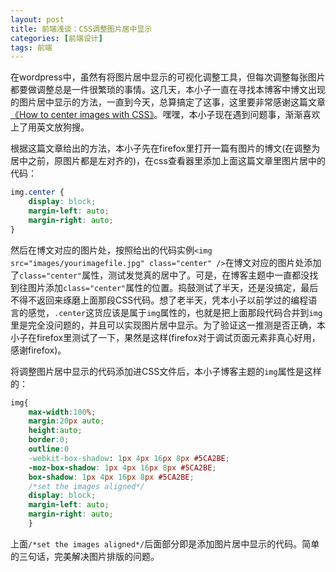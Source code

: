 ```yaml
---
layout: post
title: 前端浅谈：CSS调整图片居中显示
categories: [前端设计]
tags: 前端
---
```


在wordpress中，虽然有将图片居中显示的可视化调整工具，但每次调整每张图片都要做调整总是一件很繁琐的事情。这几天，本小子一直在寻找本博客中博文出现的图片居中显示的方法，一直到今天，总算搞定了这事，这里要非常感谢这篇文章[《How to center images with CSS》](http://imagecss.com/center.html)。嘿嘿，本小子现在遇到问题事，渐渐喜欢上了用英文放狗搜。

根据这篇文章给出的方法，本小子先在firefox里打开一篇有图片的博文(在调整为居中之前，原图片都是左对齐的)，在css查看器里添加上面这篇文章里图片居中的代码：

```css
img.center {
    display: block;
    margin-left: auto;
    margin-right: auto;
}
```

然后在博文对应的图片处，按照给出的代码实例`<img src="images/yourimagefile.jpg" class="center" />`在博文对应的图片处添加了`class="center"`属性，测试发觉真的居中了。可是，在博客主题中一直都没找到往图片添加`class="center"`属性的位置。捣鼓测试了半天，还是没搞定，最后不得不返回来琢磨上面那段CSS代码。想了老半天，凭本小子以前学过的编程语言的感觉，`.center`这货应该是属于`img`属性的，也就是把上面那段代码合并到`img`里是完全没问题的，并且可以实现图片居中显示。为了验证这一推测是否正确，本小子在firefox里测试了一下，果然是这样(firefox对于调试页面元素非真心好用，感谢firefox)。

将调整图片居中显示的代码添加进CSS文件后，本小子博客主题的`img`属性是这样的：

```css
img{
	max-width:100%;
	margin:20px auto;
	height:auto;
	border:0;
	outline:0
	-webkit-box-shadow: 1px 4px 16px 8px #5CA2BE;
    -moz-box-shadow: 1px 4px 16px 8px #5CA2BE;
    box-shadow: 1px 4px 16px 8px #5CA2BE;
    /*set the images aligned*/
    display: block;
    margin-left: auto;
    margin-right: auto;
	}
```

上面`/*set the images aligned*/`后面部分即是添加图片居中显示的代码。简单的三句话，完美解决图片排版的问题。